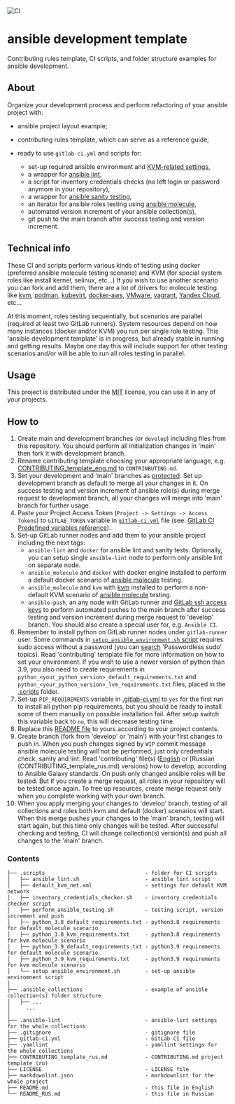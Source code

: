 ![CI](https://github.com/alexanderbazhenoff/ansible-development-template/actions/workflows/lint.yml/badge.svg?branch=main?event=push)

# ansible development template

Contributing rules template, CI scripts, and folder structure examples for ansible development.

## About

Organize your development process and perform refactoring of your ansible project with:

- ansible project layout example;
- contributing rules template, which can serve as a reference guide;
- ready to use `gitlab-ci.yml` and scripts for:

  - set-up required ansible environment and [KVM-related settings](#technical-info),
  - a wrapper for [ansible lint](https://ansible-lint.readthedocs.io/), 
  - a script for inventory credentials checks (no left login or password anymore in your repository),
  - a wrapper for [ansible sanity testing](https://docs.ansible.com/ansible/latest/dev_guide/testing_sanity.html),
  - an iterator for ansible roles testing using [ansible molecule](https://molecule.readthedocs.io/en/latest/),
  - automated version increment of your ansible collection(s),
  - git push to the main branch after success testing and version increment.

## Technical info

These CI and scripts perform various kinds of testing using docker (preferred ansible molecule testing scenario) and KVM
(for special system roles like install kernel, selinux, etc...) If you wish to use another scenario you can fork and
add them, there are a lot of drivers for molecule testing like 
[kvm](https://github.com/alexanderbazhenoff/molecule-libvirt-delegated),
[podman](https://github.com/ansible-community/molecule-podman),
[kubevirt](https://github.com/ansible-community/molecule-kubevirt),
[docker-aws](https://github.com/jonashackt/molecule-ansible-docker-aws), 
[VMware](https://github.com/ansible-community/molecule-vmware), 
[vagrant](https://github.com/ansible-community/molecule-vagrant), 
[Yandex Cloud](https://github.com/arenadata/ansible-module-yandex-cloud), etc...

At this moment, roles testing sequentially, but scenarios are parallel (required at least two GitLab runners). 
System resources depend on how many instances (docker and/or KVM) you run per single role testing. This 'ansible 
development template' is in progress, but already stable in running and getting results. Maybe one day this will include
support for other testing scenarios and/or will be able to run all roles testing in parallel.

## Usage

This project is distributed under the [MIT](LICENSE) license, you can use it in any of your projects.

## How to

1. Create main and development branches (or `develop`) including files from this repository. You should perform all
initialization changes in 'main' then fork it with development branch.
2. Rename contributing template choosing your appropriate language, e.g. 
[CONTRIBUTING_template_eng.md](CONTRIBUTING_template_eng.md) to `CONTRINBUTING.md`.
3. Set your development and 'main' branches as 
[protected](https://docs.gitlab.com/ee/user/project/protected_branches.html). Set up development branch as default to
merge all your changes in it. On success testing and version increment of ansible role(s) during merge request to
development branch, all your changes will merge into 'main' branch for further usage. 
4. Paste your Project Access Token (`Project -> Settings -> Access Tokens`) to `GITLAB_TOKEN` variable in 
[`gitlab-ci.yml`](.gitlab-ci.yml) file (see. [GitLab CI Predefined variables reference](https://docs.gitlab.com/ee/ci/variables/predefined_variables.html)).
5. Set-up GitLab runner nodes and add them to your ansible project including the next tags:
   - `ansible-lint` and `docker` for ansible lint and sanity tests. Optionally, you can setup single `ansible-lint` node
   to perform only ansible lint on separate node.
   - `ansible_molecule` and `docker` with docker engine installed to perform a default docker scenario of 
   [ansible molecule](https://molecule.readthedocs.io/en/latest/) testing.
   - `ansible_molecule` and `kvm` with [kvm](https://en.wikipedia.org/wiki/Kernel-based_Virtual_Machine) installed to
   perform a non-default KVM scenario of [ansible molecule](https://molecule.readthedocs.io/en/latest/) testing.
   - `ansible-push`, an any node with GitLab runner and 
   [GitLab ssh access keys](https://docs.gitlab.com/ee/user/ssh.html) to perform automated pushes to the main branch
   after success testing and version increment during merge request to 'develop' branch. You should also create a
   special user for, e.g. `Ansible CI`.
6. Remember to install python on GitLab runner nodes under `gitlab-runner` user. Some commands in 
   [`setup_ansible_environment.sh` script](.scripts/setup_ansible_environment.sh) requires sudo access without 
a password (you can 
[search](https://unix.stackexchange.com/questions/468416/setting-up-passwordless-sudo-on-linux-distributions)
'Passwordless sudo' topics). Read 'contributing' template file for more information on how to set your environment. If
you wish to use a newer version of python than 3.9, you also need to create requirements in
`python_<your_python_version>_default_requirements.txt` and `python_<your_python_version>_lvm_requirements.txt` files,
placed in the [.scripts](.scripts) folder.
7. Set-up `PIP_REQUIREMENTS` variable in [.gitlab-ci.yml](.gitlab-ci.yml) to `yes` for the first run to install all
python pip requirements, but you should be ready to install some of them manually on possible installation fail. After
setup switch this variable back to `no`, this will decrease testing time.
8. Replace this [README file](README.md) to yours according to your project contents.
9. Create branch (fork from 'develop' or 'main') with your first changes to push in. When you push changes signed by
`WIP` commit message ansible molecule testing will not be performed, just only credentials check, sanity and lint. Read
'contributing' file(s) ([English](CONTRIBUTING_template_eng.md) or [Russian (CONTRIBUTING_template_rus.md) versions) how
to develop, according to Ansible Galaxy standards. On push only changed ansible roles will be tested. But if you create
a merge request, all roles in your repository will be tested once again. To free up resources, create merge request only
when you complete working with your own branch.
10. When you apply merging your changes to 'develop' branch, testing of all collections and roles both kvm and default
(docker) scenarios will start. When this merge pushes your changes to the 'main' branch, testing will start again, but
this time only changes will be tested. After successful checking and testing, CI will change collection(s) version(s) 
and push all changes to the 'main' branch.

### Contents

```
├── .scripts                                - folder for CI scripts
│   ├── ansible_lint.sh                     - ansible lint script
│   ├── default_kvm_net.xml                 - settings for default KVM network
│   ├── inventory_credentials_checker.sh    - inventory credentials checker script
│   ├── perform_ansible_testing.sh          - testing script, version increment and push
│   ├── python_3.8_default_requirements.txt - python3.8 requirements for default molecule scenario
│   ├── python_3.8_kvm_requirements.txt     - python3.8 requirements for kvm molecule scenario
│   ├── python_3.9_default_requirements.txt - python3.9 requirements for default molecule scenario
│   ├── python_3.9_kvm_requirements.txt     - python3.9 requirements for kvm molecule scenario
│   └── setup_ansible_environment.sh        - set-up ansible enviromnent script
│
├── .ansible_collections                    - example of ansible collection(s) folder structure
│   ├── ...
│     ...
│
├── .ansible-lint                           - ansible-lint settings for the whole collections
├── .gitignore                              - gitignore file
├── gitlab-ci.yml                           - GitLab CI file
├── .yamllint                               - yamllint settings for the whole collections
├── CONTRIBUTING_template_rus.md            - CONTRIBUTING.md project template (ru)
├── LICENSE                                 - LICENSE file
├── markdownlint.json                       - markdownlint for the whole project
├── README.md                               - this file in English
└── README_RUS.md                           - this file in Russian 
```